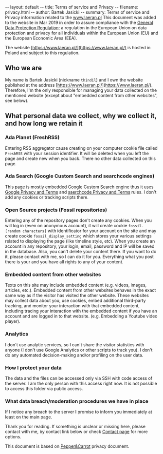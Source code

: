 -- layout: default
-- title: Terms of service and Privacy
-- filename: privacy.html
-- author: Bartek Jasicki
-- summary: Terms of service and Privacy information related to the www.laeran.pl
This document was added to the website in Mar 2019 in order to assure compliance with the [General Data Protection Regulation](https://en.wikipedia.org/wiki/General_Data_Protection_Regulation); a regulation in the European Union on data protection and privacy for all individuals within the European Union (EU) and the European Economic Area (EEA).

The website [https://www.laeran.pl/](https://www.laeran.pl/) is hosted in Poland and subject to this regulation.

## Who we are

My name is Bartek Jasicki (nickname `thindil`) and I own the website published at the address [https://www.laeran.pl/](https://www.laeran.pl/). Therefore, I'm the only responsible for managing your data collected on the mentioned website (except about "embedded content from other websites", see below).

## What personal data we collect, why we collect it, and how long we retain it

### Ada Planet (FreshRSS)

Entering RSS aggregator cause creating on your computer cookie file called `FreshRSS` with your session identifier. It will be deleted when you left the page and create new when you back. There no other data collected on this page.

### Ada Search (Google Custom Search and searchcode engines)

This page is mostly embedded Google Custom Search engine thus it uses [Google Privacy and Terms](https://policies.google.com/privacy) and [saerchcode Privacy and Terms](https://searchcode.com/about/) rules. I don't add any cookies or tracking scripts there.

### Open Source projects (Fossil repositories)

Entering any of the repository pages don't create any cookies. When you will log in (even on anonymous account), it will create cookie `fossil-[random characters]` with identificator for your account on the site and may create cookie `fossil_display_setting` which stores your various settings related to displaying the page (like timeline style, etc). When you create an account in any repository, your login, email, password and IP will be saved in the database. Also, you can't delete your content there. If you want to do it, please contact with me, so I can do it for you. Everything what you post there is your and you have all rights to any of your content.

### Embedded content from other websites

Texts on this site may include embedded content (e.g. videos, images, articles, etc.). Embedded content from other websites behaves in the exact same way as if the visitor has visited the other website. These websites may collect data about you, use cookies, embed additional third-party tracking, and monitor your interaction with that embedded content, including tracing your interaction with the embedded content if you have an account and are logged in to that website. (e.g. Embedding a Youtube video player).

### Analytics

I don't use analytic services, so I can't share the visitor statistics with anyone (I don't use Google Analytics or other scripts to track you). I don't do any automated decision-making and/or profiling on the user data.

### How I protect your data

The data and the files can be accessed only via SSH with code access of the server. I am the only person with this access right now. It is not possible to access this folder via public access.

### What data breach/moderation procedures we have in place

If I notice any breach to the server I promise to inform you immediately at least on the main page.

Thank you for reading. If something is unclear or missing here, please contact with me, by contact link below or check [Contact page](contact.html) for more options.

This document is based on [Pepper&Carrot](https://www.peppercarrot.com/) privacy document.
